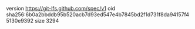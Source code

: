 version https://git-lfs.github.com/spec/v1
oid sha256:6b0a2bbddb95b520acb7d93ed547e4b7845bd2f1d731f8da94157f45130e9392
size 3294
